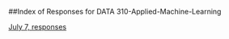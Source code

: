##Index of Responses for DATA 310-Applied-Machine-Learning

[July 7, responses](www.kdsjfnksd.html)


